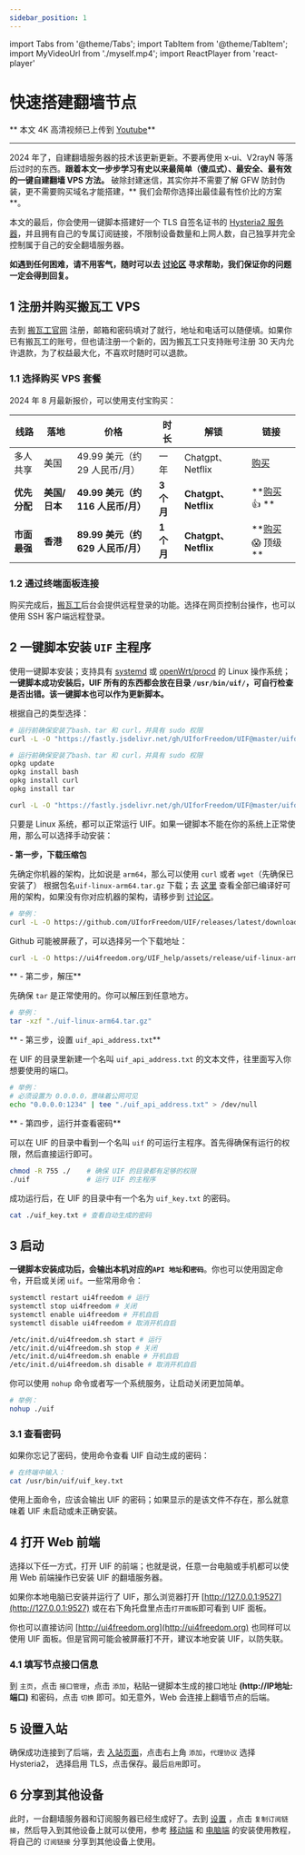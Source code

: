 ```yaml
---
sidebar_position: 1
---
```


import Tabs from '@theme/Tabs';
import TabItem from '@theme/TabItem';
import MyVideoUrl from './myself.mp4';
import ReactPlayer from 'react-player'

# 快速搭建翻墙节点

** 本文 4K 高清视频已上传到 [Youtube](https://www.youtube.com/watch?v=w1AoAahpp6o)**

<ReactPlayer controls url={MyVideoUrl}  width="100%" height="100%" />

---

2024 年了，自建翻墙服务器的技术该更新更新。不要再使用 x-ui、V2rayN 等落后过时的东西。**跟着本文一步步学习有史以来最简单（傻瓜式）、最安全、最有效的一键自建翻墙 VPS 方法。** 破除封建迷信，其实你并不需要了解 GFW 防封伪装，更不需要购买域名才能搭建，** 我们会帮你选择出最佳最有性价比的方案**。

本文的最后，你会使用一键脚本搭建好一个 TLS 自签名证书的 [Hysteria2 服务器](https://hysteria.network/zh/)，并且拥有自己的专属订阅链接，不限制设备数量和上网人数，自己独享并完全控制属于自己的安全翻墙服务器。

**如遇到任何困难，请不用客气，随时可以去 [讨论区](https://github.com/UIforFreedom/UIF/issues) 寻求帮助，我们保证你的问题一定会得到回复。**

## 1 注册并购买搬瓦工 VPS

去到 [搬瓦工官网](https://bwh81.net/aff.php?aff=75590) 注册，邮箱和密码填对了就行，地址和电话可以随便填。如果你已有搬瓦工的账号，但也请注册一个新的，因为搬瓦工只支持账号注册 30 天内允许退款，为了权益最大化，不喜欢时随时可以退款。

### 1.1 选择购买 VPS 套餐

2024 年 8 月最新报价，可以使用支付宝购买：

| 线路         | 落地          | 价格                               | 时长       | 解锁                  | 链接                                                            |
| ------------ | ------------- | ---------------------------------- | ---------- | --------------------- | --------------------------------------------------------------- |
| 多人共享     | 美国          | 49.99 美元（约 29 人民币/月）      | 一年       | Chatgpt、 Netflix     | [购买](https://bwh81.net/aff.php?aff=75590&pid=44)              |
| **优先分配** | **美国/日本** | **49.99 美元（约 116 人民币/月）** | **3 个月** | **Chatgpt、 Netflix** | **[购买](https://bwh81.net/aff.php?aff=75590&pid=87) 👍 **      |
| **市面最强** | **香港**      | **89.99 美元（约 629 人民币/月）** | **1 个月** | **Chatgpt、 Netflix** | **[购买](https://bwh81.net/aff.php?aff=75590&pid=95) 😱 顶级 ** |

### 1.2 通过终端面板连接

购买完成后，[搬瓦工](https://bwh81.net/aff.php?aff=75590)后台会提供远程登录的功能。选择在网页控制台操作，也可以使用 SSH 客户端远程登录。

## 2 一键脚本安装 `UIF` 主程序

使用一键脚本安装；支持具有 [systemd](https://zh.wikipedia.org/zh-cn/Systemd) 或 [openWrt/procd](https://github.com/openwrt/procd) 的 Linux 操作系统；**一键脚本成功安装后，UIF 所有的东西都会放在目录 `/usr/bin/uif/`，可自行检查是否出错。该一键脚本也可以作为更新脚本。**

根据自己的类型选择：

<Tabs >
<TabItem value="linux" label="Ubuntu、Centos 等常见 Linux">

```bash
# 运行前确保安装了bash、tar 和 curl，并具有 sudo 权限
curl -L -O "https://fastly.jsdelivr.net/gh/UIforFreedom/UIF@master/uifd/linux_install.sh" && chmod 755 ./linux_install.sh && bash ./linux_install.sh
```

</TabItem>

<TabItem value="openwrt" label="openWrt 等软路由">

```bash
# 运行前确保安装了bash、tar 和 curl，并具有 sudo 权限
opkg update
opkg install bash
opkg install curl
opkg install tar

curl -L -O "https://fastly.jsdelivr.net/gh/UIforFreedom/UIF@master/uifd/linux_install.sh" && chmod 755 ./linux_install.sh && bash ./linux_install.sh
```

</TabItem>

<TabItem value="custom" label="自定义安装">

只要是 Linux 系统，都可以正常运行 UIF。如果一键脚本不能在你的系统上正常使用，那么可以选择手动安装：

**- 第一步，下载压缩包**

先确定你机器的架构，比如说是 `arm64`，那么可以使用 `curl` 或者 `wget`（先确保已安装了） 根据包名`uif-linux-arm64.tar.gz` 下载；去 [这里](https://github.com/UIforFreedom/UIF/releases) 查看全部已编译好可用的架构，如果没有你对应机器的架构，请移步到 [讨论区](https://github.com/UIforFreedom/UIF/issues)。

```bash
# 举例：
curl -L -O https://github.com/UIforFreedom/UIF/releases/latest/download/uif-linux-arm64.tar.gz
```

Github 可能被屏蔽了，可以选择另一个下载地址：

```bash
curl -L -O https://ui4freedom.org/UIF_help/assets/release/uif-linux-arm64.tar.gz
```

** - 第二步，解压**

先确保 `tar` 是正常使用的。你可以解压到任意地方。

```bash
# 举例：
tar -xzf "./uif-linux-arm64.tar.gz"
```

** - 第三步，设置 `uif_api_address.txt`**

在 UIF 的目录里新建一个名叫 `uif_api_address.txt` 的文本文件，往里面写入你想要使用的端口。

```bash
# 举例：
# 必须设置为 0.0.0.0，意味着公网可见
echo "0.0.0.0:1234" | tee "./uif_api_address.txt" > /dev/null
```

** - 第四步，运行并查看密码**

可以在 UIF 的目录中看到一个名叫 `uif` 的可运行主程序。首先得确保有运行的权限，然后直接运行即可。

```bash
chmod -R 755 ./    # 确保 UIF 的目录都有足够的权限
./uif              # 运行 UIF 的主程序
```

成功运行后，在 UIF 的目录中有一个名为 `uif_key.txt` 的密码。

```bash
cat ./uif_key.txt # 查看自动生成的密码
```

</TabItem>

</Tabs>

## 3 启动

**一键脚本安装成功后，会输出本机对应的`API 地址`和`密码`**。你也可以使用固定命令，开启或关闭 `uif`。一些常用命令：

<Tabs >
<TabItem value="linux" label="Ubuntu、Centos 等常见 Linux">

```bash
systemctl restart ui4freedom # 运行
systemctl stop ui4freedom # 关闭
systemctl enable ui4freedom # 开机自启
systemctl disable ui4freedom # 取消开机自启
```

</TabItem>

<TabItem value="openwrt" label="openWrt 等软路由">

```bash
/etc/init.d/ui4freedom.sh start # 运行
/etc/init.d/ui4freedom.sh stop # 关闭
/etc/init.d/ui4freedom.sh enable # 开机自启
/etc/init.d/ui4freedom.sh disable # 取消开机自启
```

</TabItem>

<TabItem value="custom" label="自定义安装">

你可以使用 `nohup` 命令或者写一个系统服务，让启动关闭更加简单。

```bash
# 举例：
nohup ./uif
```

</TabItem>

</Tabs>

### 3.1 查看密码

如果你忘记了密码，使用命令查看 UIF 自动生成的密码：

```bash
# 在终端中输入：
cat /usr/bin/uif/uif_key.txt
```

使用上面命令，应该会输出 UIF 的密码；如果显示的是该文件不存在，那么就意味着 UIF 未启动或未正确安装。

## 4 打开 Web 前端

选择以下任一方式，打开 UIF 的前端；也就是说，任意一台电脑或手机都可以使用 Web 前端操作已安装 UIF 的翻墙服务器。

<Tabs >
<TabItem value="local" label="本机（推荐）">

如果你本地电脑已安装并运行了 UIF，那么浏览器打开 [http://127.0.0.1:9527](http://127.0.0.1:9527) 或在右下角托盘里点击`打开面板`即可看到 UIF 面板。

</TabItem>

<TabItem value="remote" label="官网">

你也可以直接访问 [http://ui4freedom.org](http://ui4freedom.org) 也同样可以使用 UIF 面板。但是官网可能会被屏蔽打不开，建议本地安装 UIF，以防失联。

</TabItem>

</Tabs>

### 4.1 填写节点接口信息

到 `主页`，点击 `接口管理`，点击 `添加`，粘贴一键脚本生成的接口地址 **(http://IP地址:端口)** 和密码，点击 `切换` 即可。如无意外，Web 会连接上翻墙节点的后端。

<!-- ![pic alt](../pics/66.gif) -->

## 5 设置入站

确保成功连接到了后端，去 [入站页面](https://uiforfreedom.github.io/#/in/my)，点击右上角 `添加`，`代理协议` 选择 Hysteria2， 选择启用 TLS，点击保存。最后`启用`即可。

## 6 分享到其他设备

此时，一台翻墙服务器和订阅服务器已经生成好了。去到 [设置](https://uiforfreedom.github.io/#/setting) ，点击 `复制订阅链接`，然后导入到其他设备上就可以使用，参考 [移动端](https://www.url.com) 和 [电脑端](https://www.url.com) 的安装使用教程，将自己的 `订阅链接` 分享到其他设备上使用。
